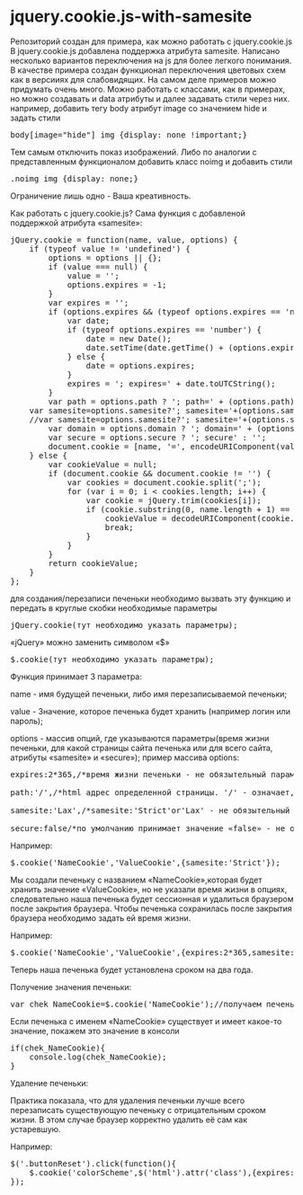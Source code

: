 # jquery.cookie.js-with-samesite
Репозиторий создан для примера, как можно работать с jquery.cookie.js
В jquery.cookie.js добавлена поддержка атрибута samesite.
Написано несколько вариантов переключения на js для более легкого понимания.
В качестве примера создан функционал переключения цветовых схем как в версииях для слабовидящих.
На самом деле примеров можно придумать очень много. Можно работать с классами, как в примерах, но можно создавать и data атрибуты и далее задавать стили через них. например, добавить тегу body атрибут image со значением hide и задать стили
<pre>
body[image="hide"] img {display: none !important;}
</pre>
Тем самым отключить показ изображений. Либо по аналогии с представленным функционалом добавить класс noimg и добавить стили
<pre>
.noimg img {display: none;}
</pre>
Ограничение лишь одно - Ваша креативность.

Как работать с jquery.cookie.js?
Сама функция с добавленой поддержкой атрибута «samesite»:
<pre>
jQuery.cookie = function(name, value, options) {
    if (typeof value != 'undefined') {
        options = options || {};
        if (value === null) {
            value = '';
            options.expires = -1;
        }
        var expires = '';
        if (options.expires && (typeof options.expires == 'number' || options.expires.toUTCString)) {
            var date;
            if (typeof options.expires == 'number') {
                date = new Date();
                date.setTime(date.getTime() + (options.expires * 24 * 60 * 60 * 1000));
            } else {
                date = options.expires;
            }
            expires = '; expires=' + date.toUTCString();
        }
        var path = options.path ? '; path=' + (options.path) : '';
	var samesite=options.samesite?'; samesite='+(options.samesite):'';
	//var samesite=options.samesite?'; samesite='+(options.samesite):'; samesite=Lax';//для установки опции samesite со значением Lax автоматически
        var domain = options.domain ? '; domain=' + (options.domain) : '';
        var secure = options.secure ? '; secure' : '';
        document.cookie = [name, '=', encodeURIComponent(value), expires, samesite, path, domain, secure].join('');
    } else {
        var cookieValue = null;
        if (document.cookie && document.cookie != '') {
            var cookies = document.cookie.split(';');
            for (var i = 0; i < cookies.length; i++) {
                var cookie = jQuery.trim(cookies[i]);
                if (cookie.substring(0, name.length + 1) == (name + '=')) {
                    cookieValue = decodeURIComponent(cookie.substring(name.length + 1));
                    break;
                }
            }
        }
        return cookieValue;
    }
};
</pre>
для создания/перезаписи печеньки необходимо вызвать эту функцию и передать в круглые скобки необходимые параметры
<pre>
jQuery.cookie(тут необходимо указать параметры);
</pre>
«jQuery» можно заменить символом «$»
<pre>
$.cookie(тут необходимо указать параметры);
</pre>
Функция принимает 3 параметра:

name - имя будущей печеньки, либо имя перезаписываемой печеньки;

value - Значение, которое печенька будет хранить (например логин или пароль);

options	- массив опций, где указываются параметры(время жизни печеньки, для какой страницы сайта печенька или для всего сайта, атрибуты «samesite» и «secure»);
пример массива options:

<pre>
expires:2*365,/*время жизни печеньки - не обязытельный параметр.*/

path:'/',/*html адрес определенной страницы. '/' - означает,что печенька будет установлена для всех страниц домена - не обязытельный параметр.*/

samesite:'Lax',/*samesite:'Strict'or'Lax' - не обязытельный параметр, если браузеры научаться сами выставлять его, либо в фукции jQuery.cookie выше раскоментирована строка var samesite=options.samesite?'; samesite='+(options.samesite):'; samesite=Lax';*/

secure:false/*по умолчанию принимает значение «false» - не обязытельный параметр. Для сайтов на https (с SSL) можно установить значение «true». в этом случае samesite не обязателен*/
</pre>
Например:
<pre>
$.cookie('NameCookie','ValueCookie',{samesite:'Strict'});
</pre>
Мы создали печеньку с названием «NameCookie»,которая будет хранить значение «ValueCookie», но не указали время жизни в опциях, следовательно наша печенька будет сессионная и удалиться браузером после закрытия браузера.
Чтобы печенька сохранилась после закрытия браузера необходимо задать ей время жизни.

Например:
<pre>
$.cookie('NameCookie','ValueCookie',{expires:2*365,samesite:'Strict'});
</pre>
Теперь наша печенька будет установлена сроком на два года.

Получение значения печеньки:
<pre>
var chek_NameCookie=$.cookie('NameCookie');//получаем печеньку по имени «NameCookie» с его значением в переменную
</pre>
Если печенька с именем «NameCookie» существует и имеет какое-то значение, покажем это значение в консоли
<pre>
if(chek_NameCookie){
	console.log(chek_NameCookie);
}
</pre>
Удаление печеньки:

Практика показала, что для удаления печеньки лучше всего перезаписать существующую печеньку с отрицательным сроком жизни. В этом случае браузер корректно удалить её сам как устаревшую.

Например:
<pre>
$('.buttonReset').click(function(){
	$.cookie('colorScheme',$('html').attr('class'),{expires:2*(-365),path:'/',samesite:'Lax',secure:false});
});
</pre>
